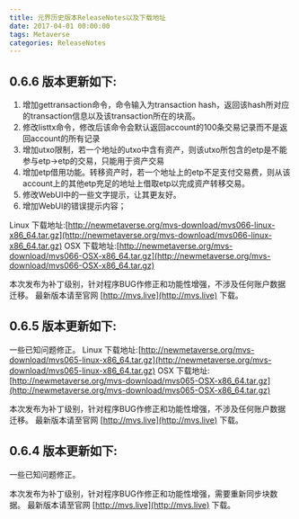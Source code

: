 ```yaml
---
title: 元界历史版本ReleaseNotes以及下载地址
date: 2017-04-01 00:00:00
tags: Metaverse
categories: ReleaseNotes
---
```


0.6.6 版本更新如下:
------------------
1. 增加gettransaction命令，命令输入为transaction hash，返回该hash所对应的transaction信息以及该transaction所在的块高。
2. 修改listtx命令，修改后该命令会默认返回account的100条交易记录而不是返回account的所有记录
3. 增加utxo限制，若一个地址的utxo中含有资产，则该utxo所包含的etp是不能参与etp->etp的交易，只能用于资产交易
4. 增加etp借用功能。转移资产时，若一个地址上的etp不足支付交易费，则从该account上的其他etp充足的地址上借取etp以完成资产转移交易。
5. 修改WebUI中的一些文字提示，让其更友好。
6. 增加WebUI的错误提示内容；

Linux 下载地址:[http://newmetaverse.org/mvs-download/mvs066-linux-x86_64.tar.gz](http://newmetaverse.org/mvs-download/mvs066-linux-x86_64.tar.gz)
OSX   下载地址:[http://newmetaverse.org/mvs-download/mvs066-OSX-x86_64.tar.gz](http://newmetaverse.org/mvs-download/mvs066-OSX-x86_64.tar.gz)

本次发布为补丁级别，针对程序BUG作修正和功能性增强，不涉及任何账户数据迁移。
最新版本请至官网 [http://mvs.live](http://mvs.live) 下载。


0.6.5 版本更新如下:
------------------
一些已知问题修正。
Linux 下载地址:[http://newmetaverse.org/mvs-download/mvs065-linux-x86_64.tar.gz](http://newmetaverse.org/mvs-download/mvs065-linux-x86_64.tar.gz)
OSX   下载地址:[http://newmetaverse.org/mvs-download/mvs065-OSX-x86_64.tar.gz](http://newmetaverse.org/mvs-download/mvs065-OSX-x86_64.tar.gz)

本次发布为补丁级别，针对程序BUG作修正和功能性增强，不涉及任何账户数据迁移。
最新版本请至官网 [http://mvs.live](http://mvs.live) 下载。


0.6.4 版本更新如下:
------------------
一些已知问题修正。

本次发布为补丁级别，针对程序BUG作修正和功能性增强，需要重新同步块数据。
最新版本请至官网 [http://mvs.live](http://mvs.live) 下载。

